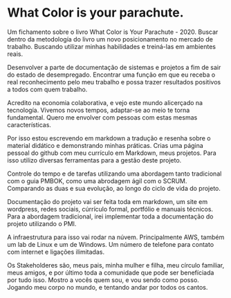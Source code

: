 # What Color is your parachute.

Um fichamento sobre o livro What Color is Your Parachute - 2020. Buscar dentro da metodología do livro um novo posicionamento no mercado de trabalho. Buscando utilizar minhas habilidades e treiná-las em ambientes reais. 

Desenvolver a parte de documentação de sistemas e projetos a fim de sair do estado de desempregado. Encontrar uma função em que eu receba o real reconhecimento pelo meu trabalho e possa trazer resultados positivos a todos com quem trabalho.

Acredito na economia colaborativa, e vejo este mundo alicerçado na tecnología. Vivemos novos tempos, adaptar-se ao meio te torna fundamental. Quero me envolver com pessoas com estas mesmas características.  

Por isso estou escrevendo em markdown a tradução e resenha sobre o material didático e demonstrando minhas práticas. Crias uma página pessoal do github com meu currículo em Markdown, meus projetos. Para isso utilizo diversas ferramentas para a gestão deste projeto. 

Controle do tempo e de tarefas utilizando uma abordagem tanto tradicional com o guia PMBOK, como uma abrodagem ágil com o SCRUM. Comparando as duas e sua evolução, ao longo do ciclo de vida do projeto. 

Documentação do projeto vai ser feita toda em markdown, um site em wordpress, redes sociais, cúrrículo formal, portfólio e manuais técnicos. Para a abordagem tradicional, irei implementar toda  a documentação do projeto utilizando o PMI. 

A infraestrutura para isso vai rodar na núvem. Principalmente AWS, também um lab de Linux e um de Windows. Um número de telefone para contato com internet e ligações ilimitadas. 

Os Stakeholderes são, meus pais, minha mulher e filha, meu círculo familiar, meus amigos, e por último toda a comunidade que pode ser benefíciada por tudo isso. Mostro a vocês quem sou, e vou sendo como posso. Jogando meu corpo no mundo, e tentando andar por todos os cantos. 
